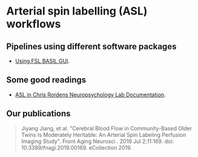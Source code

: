 # Arterial spin labelling (ASL) workflows

## Pipelines using different software packages
- [Using FSL BASIL GUI](https://github.com/JiyangJiang/BrainMRIpipelines/tree/master/ASL/FSL%20BASIL).

## Some good readings
- [ASL in Chris Rordens Neuropsychology Lab Documentation](https://crnl.readthedocs.io/asl/index.html).

## Our publications
> Jiyang Jiang, et al. "Cerebral Blood Flow in Community-Based Older Twins Is Moderately Heritable: An Arterial Spin Labeling Perfusion Imaging Study". Front Aging Neurosci
. 2019 Jul 2;11:169. doi: 10.3389/fnagi.2019.00169. eCollection 2019.